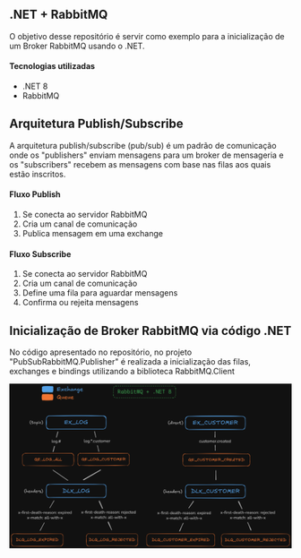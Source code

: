 ## .NET + RabbitMQ
O objetivo desse repositório é servir como exemplo para a inicialização de um Broker RabbitMQ usando o .NET.

#### Tecnologias utilizadas 
* .NET 8
* RabbitMQ


## Arquitetura Publish/Subscribe
A arquitetura publish/subscribe (pub/sub) é um padrão de comunicação onde os "publishers" enviam mensagens para um broker de mensageria e os "subscribers" recebem as mensagens com base nas filas aos quais estão inscritos.

#### Fluxo Publish
1. Se conecta ao servidor RabbitMQ
2. Cria um canal de comunicação
3. Publica mensagem em uma exchange

#### Fluxo Subscribe
1. Se conecta ao servidor RabbitMQ
2. Cria um canal de comunicação
3. Define uma fila para aguardar mensagens
4. Confirma ou rejeita mensagens

## Inicialização de Broker RabbitMQ via código .NET
No código apresentado no repositório, no projeto "PubSubRabbitMQ.Publisher" é realizada a inicialização das filas, exchanges e bindings utilizando a biblioteca RabbitMQ.Client


![Imagem arquitetura RabbitMQ](https://github.com/eduardocaas/.NET_RabbitMQ/blob/main/img/Arq_RabbitMQ.png?raw=true)
